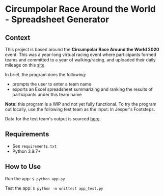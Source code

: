 # Circumpolar Race Around the World - Spreadsheet Generator



## Context
This project is based around the **Circumpolar Race Around the World 2020** event. This was a year-long virtual racing event where participants formed teams and committed to a year of walking/racing, and uploaded their daily mileage on this [site](https://runsignup.com/Race/CHH/AnywhereAnyPlace/CircumpolarRaceAroundtheWorld).

In brief, the program does the following:
* prompts the user to enter a team name
* exports an Excel spreadsheet summarizing and ranking the results of participants under this team name

**Note:** this program is a WIP and not yet fully functional. To try the program out locally, use the following test team as the input: In Jesper's Footsteps. 

Data for the test team's output is sourced [here](https://runsignup.com/RaceGroups/95983?groupName=In+Jesper%27s+Footsteps).


## Requirements
* See `requirements.txt`
* Python 3.9.7+

## How to Use
Run the app: `$ python app.py`

Test the app: `$ python -m unittest app_test.py`